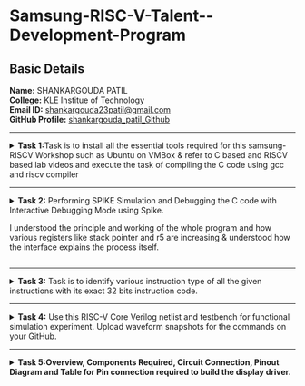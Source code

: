 # Samsung-RISC-V-Talent--Development-Program
##  Basic Details

**Name:** SHANKARGOUDA PATIL  
**College:** KLE Institue of Technology  
**Email ID:** shankargouda23patil@gmail.com  
**GitHub Profile:** [shankargouda_patil_Github](https://github.com/shankargoudap/Samsung-RISC-V-Talent--Development-Program)  

----------------------------------------------------------------------------------------------------------------

<details>
<summary><b>Task 1:</b>Task is to install all the essential tools required for this samsung-RISCV  Workshop such as Ubuntu on VMBox & refer to C based and RISCV based lab videos and execute the task of compiling the C code using gcc and riscv compiler</summary><br>

### Install Ubuntu 20.04 LTS on Oracle Virtual Machine Box

Firstly, I have downloaded the virtual box from the links provided to us and
loaded a linux version with image dock file sent  
![Ubuntu and VMBox Installation](https://github.com/shankargoudap/Samsung-RISC-V-Talent--Development-Program/blob/main/task1/virtual_machine_installed.png)

### C Language based LAB
I have successfully run the virtual machine and compiled the tasks.

Initial task is:-

### write a program to compile the sum of first 5 natural numbers in c:

we have written the code sum of 1st 5 numbers in leafpad as shown below.

```
gcc sum_1ton.c

./a.out
```

this code will be run in terminal to get output as 15 for 1st 5 numbers as shown below :


![image](https://github.com/shankargoudap/Samsung-RISC-V-Talent--Development-Program/blob/main/task1/C%20Code%20compiled%20on%20gcc%20Compiler.png)

### RISCV based LAB

1. Using the cat command, the entire C code will be displayed on the terminal.
   
![image](https://github.com/shankargoudap/Samsung-RISC-V-Talent--Development-Program/blob/main/task1/cat%20Command.png)

2. A program is run to obtain risc-v version of the code previously written in c:

  	 ```
	riscv64-unknown-elf-gcc -O1 -mabi=lp64 -march=rv64i -o sum_1ton.o sum_1ton.c
	```

![image](https://github.com/shankargoudap/Samsung-RISC-V-Talent--Development-Program/blob/main/task1/RISCV_C_CODE_O1.png)


3. As the whole version of above code looks lengthier we have used below code to make it shorter
	
 	```
	riscv64 -unknown-elf-objdump -d sum1ton.o | less
	```
 
& we have obtained the required main part to compare the execution in assembly language as shown below :

	
 
![image](https://github.com/shankargoudap/Samsung-RISC-V-Talent--Development-Program/blob/main/task1/Objdump%20using%20-O1%20format.png)

4. Open the same terminal and run the given command:
 
 	```
	riscv64-unknown-elf-gcc -Ofast -mabi=lp64 -march=rv64i -o sum_1ton.o sum_1ton.c
	``` 


![image](https://github.com/shankargoudap/Samsung-RISC-V-Talent--Development-Program/blob/main/task1/RISCV_CODE_Ofast.png)

5. As the whole version of above code looks lengthier as earlier we have used below code to make it shorter
	
 	```
	riscv64 -unknown-elf-objdump -d sum1ton.o | less
	```
 
& we have obtained the required main part to compare the execution in assembly language as shown below :



![image](https://github.com/shankargoudap/Samsung-RISC-V-Talent--Development-Program/blob/main/task1/Objdump%20using%20-Ofast%20format.png)

### End of 1st task
</details>

------------------------------------------------------------------------------------------------------------------

<details>
<summary><b>Task 2:</b> Performing SPIKE Simulation and Debugging the C code with Interactive Debugging Mode using Spike.
	
I understood the principle and working of the whole program and how various registers like stack pointer and r5 are increasing & understood how the interface explains the process itself.
</summary> 

### What is SPIKE in RISCV?
* Spike is a free, open-source C++ simulator for the RISC-V ISA that models a RISC-V core and cache system. It can be used to run programs and a Linux kernel, and can be a starting point for running software on a RISC-V target.

### Testing the SPIKE Simulator for sum1ton.c
**spike_O1_objdump**

* Here we are compare both of the compiler that must display the same output on the terminal.
* after that we are gona debug the sum1ton.c of **-O1_format** using SPIKE simulator

![image](https://github.com/shankargoudap/Samsung-RISC-V-Talent--Development-Program/blob/main/task2/spike_O1_objdump_for_sum1ton.png)

* In the above picture registor a0 earlier has value 21000 in hex decimal.
* After running the registor a0 became 21180 in hexa decimal.
* * Because there has +384 in decimal,so after calculation it gives the above value 

**Spike_Ofast_objdump**

* Here also goes the same we compare both of the compiler that must display the same output on the terminal.
* after that we are gona debug the sum1ton.c of **-Ofast_format** using SPIKE simulator



![image](https://github.com/shankargoudap/Samsung-RISC-V-Talent--Development-Program/blob/main/task2/spike_Ofast_objdump_for_sum1ton.png)

* In the above picture registor sp earlier has value 3ffffffb50 in hex decimal.
* After running the registor a0 became 3ffffffb40 in hexa decimal.
* Because there has -16 in decimal,so after calculation it gives the above value.

### Multiplication of first n natural numbers (C program):

**Here i have used n value as 7**

![image](https://github.com/shankargoudap/Samsung-RISC-V-Talent--Development-Program/blob/main/task2/c_code_for_mult_on_gcc_Compiler.png)

**riscv_objdump_O1_format**

* we have obtained the required main part to compare the execution in assembly language as shown below :

![image](https://github.com/shankargoudap/Samsung-RISC-V-Talent--Development-Program/blob/main/task2/Objdump_using%20-O1_format_for_mult.png)

**riscv_objdump_Ofast_format**

* we have obtained the required main part to compare the execution in assembly language as shown below :

![image](https://github.com/shankargoudap/Samsung-RISC-V-Talent--Development-Program/blob/main/task2/Objdump_using%20-Ofast_format_for_mult.png)


### Testing the SPIKE Simulator for new c program i.e mult1ton.c
**spike_O1_objdump**

* Here we are compare both of the compiler that must display the same output on the terminal.
* after that we are gona debug the sum1ton.c of **-O1_format** using SPIKE simulator

![image](https://github.com/shankargoudap/Samsung-RISC-V-Talent--Development-Program/blob/main/task2/spike_O1_objdump_for_mult1ton.png)

* In the above picture registor a2 earlier has value 1000 in hex decimal.
* After running the registor a2 became 13b0 in hexa decimal.
* Because there has +944 in decimal,so after calculation it gives the above value. 

**Spike_Ofast_objdump**

* Here also goes the same we compare both of the compiler that must display the same output on the terminal.
* after that we are gona debug the sum1ton.c of **-Ofast_format** using SPIKE simulator



![image](https://github.com/shankargoudap/Samsung-RISC-V-Talent--Development-Program/blob/main/task2/spike_Ofast_objdump_for_mult1ton.png)

* In the above picture registor a0 earlier has value 21000 in hex decimal.
* After running the registor a0 became 21180 in hexa decimal.
* Because there has +384 in decimal,so after calculation it gives the above value.

### Steps to debug spike simulation

* bring the pointer to a starting location using
```
until pc 0 100b0(loaction address uh wish to)
```
* next get the value of the registor by using
```
reg 0 a2(your registor address)
```
* next run the next intrsuction by clicking Enter key.
* after that repeat the above instruction i.e **reg 0** instruction & compare the previous value and next value.


* I have used same for both O1_format & Ofast_formate in sum1ton.c & mult1ton.c files 

### End of 2nd task
</details>

------------------------------------------------------------------------------------------------------------------

<details>
<summary><b>Task 3:</b> Task is to identify various instruction type of all the given instructions with its exact 32 bits instruction code. </summary>

### INSTRUCTIONS FORMAT IN RISC-V  
 
There are 6 instruction formats in RISC-V:  
1. R-format  
2. I-format  
3. S-format  
4. B-format  
5. U-format  
6. J-format

### 1. R-type Instruction  
* In RV32, each instruction is of size 32 bits.
* In R-type instruction, R stands for register
* This instruction type is used to execute various arithmetic and logical operations.
* The entire 32 bits instruction is divided into 6 fields as shown below.
![R-type](https://github.com/shankargoudap/Samsung-RISC-V-Talent--Development-Program/blob/main/task3/R_type_instruction.png)

### 2. I-type Instruction  
* In RV32, each instruction is of size 32 bits.
* In I-type instruction, I stand for immediate which means that operations use Registers and Immediate value
* This instruction type is used in immediate and load operations.
*  The entire 32 bits instruction is divided into 5 fields as shown below.

![I-type](https://github.com/shankargoudap/Samsung-RISC-V-Talent--Development-Program/blob/main/task3/I_type_instruction.png)

**Example: ADDI rd, rs1, imm**


### 3. S-type Instruction  

* In RV32, each instruction is of size 32 bits.
*  In S-type instruction, S stand for store which means it is store type instruction that helps to store the value of register into the memory.
*  Mainly, this instruction type is used for store operations.
*  The entire 32 bits instruction is divided into 6 fields as shown below.  
  
![s-type](https://github.com/shankargoudap/Samsung-RISC-V-Talent--Development-Program/blob/main/task3/S_type_instruction.png)

**Example: SW rs2, imm(rs1)**


### 4. B-type Instruction  
* In RV32, each instruction is of size 32 bits.
* In B-type instruction, B stand for branching which means it is mainly used for branching based on certain conditions.
*  The entire 32 bits instruction is divided into 8 fields as shown below.  
  
![B-type](https://github.com/shankargoudap/Samsung-RISC-V-Talent--Development-Program/blob/main/task3/B_type_instruction.png)

**Example: BEQ rs1, rs2, imm**   
 
  
### 5. U-type Instruction  
* In RV32, each instruction is of size 32 bits.
*  In U-type instruction, U stand for Upper Immediate instructions which means it is simply used to transfer the immediate data into the destination register.
*  The entire 32 bits instruction is divided into 3 fields as shown below.  
  
![u-type](https://github.com/shankargoudap/Samsung-RISC-V-Talent--Development-Program/blob/main/task3/U_type_instruction.png)

**Example: LUI rd, imm**   

  
### 6. J-type Instruction  
* In RV32, each instruction is of size 32 bits.
* In J-type instruction, J stand for jump, which means that this instruction format is used to implement jump type instruction.
*  The entire 32 bits instruction is divided into 6 fields as shown below.  
  
![j-type](https://github.com/shankargoudap/Samsung-RISC-V-Talent--Development-Program/blob/main/task3/J_type_instruction.png)

**Example: JAL rd, imm**

### There are 15 unique instructions from RISCV objdump application as follows:
------------------------
### 1. ADDI sp, sp, -16  

![I_type](https://github.com/user-attachments/assets/a26a328f-86e3-44bd-8197-b1d63b14179a)


> * In this instruction ADD means Addition, I means Immediate,
> * hence this instruction belongs to I-type instruction set.

- **Opcode for ADDI :** `0010011`  
- **rd = sp :** `00010`  
- **rs1 = sp :** `00010`  
- **imm[11:0] = -16 :** `111111110000`  
- **func3 :** `000`
  
**32 bits instruction :** ```111111110000|00010|000|00010|0010011``` 

--------------
### 2. SD ra 8(sp) 

![S_type](https://github.com/user-attachments/assets/eab1ca7b-f6ef-48a0-8ea5-beb055acd129)


> * In this instruction SD means store doubleword instruction,
> *  hence this instruction belongs to S-type instruction set.  
 
- **Immediate :** 000000001000 (split into imm[11:5] = 0000000 and imm[4:0] = 01000)
- **rs1 = sp :** 00010
- **rs2 = ra :** 00001
- **funct3:** 011
- **Opcode for SD :** 0100011

**32-bit instruction:** `0000000|00001|00010|011|01000|0100011`

-------------
### 3. LD ra 8(sp)

![image](https://github.com/user-attachments/assets/1c0d8506-db98-45da-b412-5e2f1180b59e)
> * In this instruction LD means  load doubleword instruction,
> *  hence this instruction belongs to S-type instruction set.

- **Immediate :** 000000001000 (split into imm[11:5] = 0000000 and imm[4:0] = 01000)
- **rs2 = ra :** 00001
- **rs1 = sp :** 00010
- **funct3:** 010 (assuming it's a store operation like `SW`)
- **Opcode for Store :** 0100011

**32-bit instruction:** `0000000|00001|00010|010|01000|0100011`

-------------------
### 4. MV a1 a0 


![image](https://github.com/user-attachments/assets/0b0164b6-a416-48d5-8602-74cea98d939f)

**The MV (Move) instruction is a pseudo-instruction in RISC-V, which is equivalent to:
ADD a1, a0, x0**

> * In this instruction MV means  pseudo-instruction,
> *  hence this instruction belongs to S-type instruction set.

- **Immediate :** 0000000 (split into imm[11:5] = 0000000 and imm[4:0] = 00000)
- **rs1 = a0 :** 01010
- **rs2 = x0 :** 00000
- **funct3:** 000
- **Opcode for ADD :** 0100011

**32-bit instruction:** `0000000|00000|01010|000|00000|0100011`


------------------------------
### 5. BEQZ a5 101f0 <exit+0x2c>

![image](https://github.com/user-attachments/assets/8e3d4a6a-59fa-4afd-be84-5b38e3c0185b)

**The BEQZ pseudo-instruction means "branch if equal to zero" and is equivalent to:
BEQ a5, x0, offset**



> * In this instruction BWQZ means  pseudo-instruction,short for "branch if equal to zero."
> *  hence this instruction belongs to B-type instruction set.

- **Immediate :** `1000000011100` (split into imm[12] = `1`, imm[10:5] = `000000`, imm[4:1] = `01110`, imm[11] = `0`)
- **rs1 = a5 :** `01111`
- **rs2 = x0 :** `00000`
- **funct3:** `000`
- **Opcode for BEQ:** `1100011`

**32-bit instruction:** `1000000|00000|01111|000|01110|1100011`

---------------------
### 6. SRAI s1 a5 0x3

![image](https://github.com/user-attachments/assets/e1236784-f266-45a2-a05e-67706beeb944)

> * In this instruction SRAI means  Shift Right Arithmetic Immediate.
> *  hence this instruction belongs to I-type instruction set.

- **Immediate :** `000000000011` (split into imm[11:0] = `000000000011`)
- **rs1 = a5 :** `01111`
- **rd = s1 :** `01001`
- **funct3:** `101`
- **Opcode for SRAI :** `0010011`

**32-bit instruction:** `000000000011|01111|101|01001|0010011`

--------------------
### 7. LUI a0 0x21 

![LUI_U_type](https://github.com/user-attachments/assets/9dcdd9ba-600f-489a-90cb-2bf6a806bbd8)


> * In this instruction LUI means Load Upper Immediate,
> *  hence this instruction belongs to U-type instruction set.

- **Immediate = 0x21 :** `0000000000000_00100001`
- **rd = a5:** `01010`
- **Opcode:** `0110111`

**32 bits instruction :** ```0000000000000|00100001|01010|0110111``` 

--------------------------
### 8. JAL ra 10408 <printf>

![JAL_J_type](https://github.com/user-attachments/assets/e6aee0d7-2236-4d33-a7ef-9ddfece0cae9)


> * In this instruction JAL means Jump and Link,
> *  hence this instruction belongs to J-type instruction set.

- **Immediate (20 bits)**: `0 1001100000 1 00001010` (split into imm[20] = `0` and imm[10:1] = `1001100000 `imm[11] = `1` and imm[19:12] = `00001010`)
- **rd (ra = x1)**: `00001`
- **Opcode**: `1101111`
		         
**32 bits instruction :** ```0 1001100000 1 00001010|00001|1101111```

------------------
### 9. AUIPC a5 0xffff0

![image](https://github.com/user-attachments/assets/dc1b9458-2bce-4ea9-89c1-610b5170cd78)

> * In this instruction AUIPC means Add Upper Immediate to PC Immediate,
> *  hence this instruction belongs to U-type instruction set.

- **Immediate :** 11111111111100000000 (split into imm[31:12] = 111111111111 and imm[11:0] = 000000000000)
- **rd = a5 :** `01111`
- **Opcode for AUIPC :** `0010111`

**32-bit instruction:** `111111111111|01111|0010111`

-----------------------
### 10. J 101b0 <atexit> 

![image](https://github.com/user-attachments/assets/d837a001-3588-4ea7-9627-851fb5ff4cc3)

> * In this instruction J means Jump and Link,
> *  hence this instruction belongs to J-type instruction set.

- **Immediate :** `0000010000001101010` (split into imm[20] = `0`, imm[10:1] = `0000000000`, imm[11] = `0`, imm[19:12] = `00000100`)
- **rd = x0 :** `00000`
- **Opcode for J-type (JAL):** `1101111`

**32-bit instruction:** `0000000|0000000000|0|00000100|00000|1101111`

------------------
### 11. LW a0 0(sp)

![image](https://github.com/user-attachments/assets/8aa35f2b-bcd2-4619-a3dd-d22d0f706dff)

> * In this instruction, LW means Load Word,
> * hence this instruction belongs to I-type instruction set.

- **Immediate :** `000000000000`
- **rs1 = sp :** `00010`
- **rd = a0 :** `01010`
- **funct3:** `010`
- **Opcode for LW :** `0000011`

**32-bit instruction:** `000000000000|00010|010|01010|0000011`

---------------------
### 12. BENZ a5,10188 <do global dtors aux+0x4c>
    
![image](https://github.com/user-attachments/assets/31d8c899-4b38-4779-95d8-ed01a5ca0023)

**Assume that BENZ behaves similarly to a branch instruction, but with a custom format. We can treat BENZ like a branch if not zero instruction**

> * In this instruction BENZ means a specific operation (hypothetical or custom instruction), 
> * hence this instruction belongs to a custom instruction type.

- **Immediate :** `0000011010010` (split into imm[12] = `0`, imm[10:5] = `000001`, imm[4:1] = `1010`, imm[11] = `0`)
- **rs1 = a5 :** `01111`
- **rs2 = x0 :** `00000`
- **funct3:** `001`
- **Opcode for custom BENZ:** `1100011`

**32-bit instruction:** `0000001|00000|01111|001|1010|1100011`

------------------------------------------------
### 13. LBU a5, 1944(gp) # 231a0 <completed.5468>

![image](https://github.com/user-attachments/assets/8f009b1b-1992-45c9-a6ee-aab390d88532)

> * In this instruction LBU means Load Byte Unsigned,
> * hence this instruction belongs to I-type instruction set

- **Immediate :** `11110001000`
- **rs1 = gp :** `00011`
- **rd = a5 :** `01111`
- **funct3:** `100`
- **Opcode for LBU:** `0000011`

**32-bit instruction:** `11110001000|00011|100|01111|0000011`

--------------------
### 14. LI a0 0

![image](https://github.com/user-attachments/assets/732699d9-8bdf-48e5-bbce-ff775e79ea57)

**The LI pseudo-instruction means "Load Immediate" and is equivalent to an ADDI (Add Immediate) instruction** 

> * In this instruction LI means Load Immediate,
> * hence this instruction belongs to I-type instruction set

- **Immediate :** `000000000000` (12 bits)
- **rs1 = x0 :** 00000`
- **rd = a0 :** 01010`
- **funct3:** 000`
- **Opcode for ADDI:** `0010011`

**32-bit instruction:** `000000000000|00000|000|01010|0010011`

-----------------------------
### 15. SLLI t0, t0,0x1f

![image](https://github.com/user-attachments/assets/caf27b0e-ce37-48a5-b43f-d278bd3c3c11)

> * In this instruction, SLLI means Shift Left Logical Immediate,
> *hence this instruction belongs to the I-type instruction set.

- **Immediate :** `000000011111` (12-bit immediate value for 0x1f)
- **rs1 = t0 :** `00101`
- **rd = to :** `00110`
- **funct3:** `001`
- **Opcode for SLLI :** `0010011`

**32-bit instruction:** `000000011111|00101|001|00110|0010011`

### End of 3rd task
</details>

------------------------------------------------------------------------------------------------------------------


<details>
<summary><b>Task 4:</b> Use this RISC-V Core Verilog netlist and testbench for functional simulation experiment. Upload waveform snapshots for the commands on your GitHub. </summary>

Reference GitHub repo is [![GitHub](https://img.shields.io/badge/-GitHub-181717?style=flat-square&logo=github&logoColor=white)](https://github.com/shankargoudap/Samsung-RISC-V-Talent--Development-Program/rv32i/blob/main/iiitb_rv32i.v)

## Starting with Functional Simulation
* First I installed the iverilog and gtkwave using following commands:
  ```
  sudo apt-get update
  ```
  ```
  sudo apt-get install iverilog gtkwave
  ```
* Cloning the github repository:
  - make a github repository
  - upload the two filies
  - 1. https://github.com/shankargoudap/Samsung-RISC-V-Talent--Development-Program/blob/main/iiitb_rv32i.v
    2. https://github.com/shankargoudap/Samsung-RISC-V-Talent--Development-Program/blob/main/iiitb_rv32i_tb.v
  -  run the below code in cmd 

  ```
   git clone https://github.com/shankargoudap/Samsung-RISC-V-Talent--Development-Program
   ```

* Chanding the working directory to `shankaru` using the following comand:
  ```
   cd shankaru
  ```

* To simulate and run the verilog code , entered the following commands in the terminal:
  ```
  iverilog -o shankaru iiitb_rv32i.v iiitb_rv32i_tb.v
  ```
  ```
  ./shankaru
  ```
* For seeing the output waveform I used the following command:
  ```
  gtkwave iiitb_rv32i.vcd
  ```

* The GTKWave will be opened and following window will be appeared  
  
![image](https://github.com/user-attachments/assets/8ebb8c40-d549-4bd2-9521-92a4200b617c)

### As shown in the figure below, all the instructions in the given verilog file is hard-coded, the designer has hard-coded each instructions based on their own pattern. Hence the 32-bits instruction that we generated in above task will not match with the given instruction.

![image](https://github.com/user-attachments/assets/512edc06-4524-43f7-833f-e3d087869a38)

#### Following are the differences between standard RISCV ISA and the Instruction Set given in the reference repository:  
  
|  **Operation**  |  **Standard RISCV ISA**  |  **Hardcoded ISA**  |  
|  :----:  |  :----:  |  :----:  |  
|  ADD R6, R2, R1  |  32'h00110333  |  32'h02208300  |  
|  SUB R7, R1, R2  |  32'h402083b3  |  32'h02209380  |  
|  AND R8, R1, R3  |  32'h0030f433  |  32'h0230a400  |  
|  OR R9, R2, R5  |  32'h005164b3  |  32'h02513480  |  
|  XOR R10, R1, R4  |  32'h0040c533  |  32'h0240c500  |  
|  SLT R1, R2, R4  |  32'h0045a0b3  |  32'h02415580  |  
|  ADDI R12, R4, 5  |  32'h004120b3  |  32'h00520600  |  
|  BEQ R0, R0, 15  |  32'h00000f63  |  32'h00f00002  |  
|  SW R3, R1, 2  |  32'h0030a123  |  32'h00209181  |  
|  LW R13, R1, 2  |  32'h0020a683  |  32'h00208681  |  
|  SRL R16, R14, R2  |  32'h0030a123  |  32'h00271803  |
|  SLL R15, R1, R2  |  32'h002097b3  |  32'h00208783  |  

### Instruction 1. ADD 

![image](https://github.com/user-attachments/assets/f1b4a40d-b584-4fde-bb48-2132a76a858d)

### Detailed Explanation:
- **Values Stored in Two Different Registers**:
  - The waveform indicates that the values `1` and `2` are stored in registers `r1` and `r2` respectively (`ID_EX_A` and `ID_EX_B`).

- **32-bit Instruction for ADD `R6, R2, R1`**:
  - The instruction `0x02208300` represents the operation `add r6, r1, r2`. This instruction tells the processor to add the values in registers `r1` and `r2` and store the result in register `r6`.

- **Output of ADD Operation**:
  - The ALU performs the addition `1 + 2`, resulting in `3`, which is shown in the `EX_MEM_ALUOUT` signal.

### Instruction 2. SUB

![image](https://github.com/user-attachments/assets/8ae77a86-82ae-4b89-93cc-0e5e060876b7)


### Detailed Explanation:
- **Values Stored in Two Different Registers**:
  - The waveform indicates that the values `1` and `2` are stored in registers `r1` and `r2` respectively (`ID_EX_A` and `ID_EX_B`).

- **32-bit Instruction for SUB `R7, R2, R1`**:
  - The instruction `0x02208380` represents the operation `sub r7, r1, r2`. This instruction tells the processor to add the values in registers `r1` and `r2` and store the result in register `r7`.

- **Output of ADD Operation**:
  - The ALU performs the addition `1 - 2`, resulting in `-1(FFFFFFFF)`, which is shown in the `EX_MEM_ALUOUT` signal.

### Instruction 3. AND

![image](https://github.com/user-attachments/assets/d8438554-d42e-4585-96de-55d731174ad8)


#### Key Points:
1. **Values Stored in Registers**:
   - `ID_EX_A` holds `3`, corresponding to the value in register `R1`.
   - `ID_EX_B` holds `1`, corresponding to the value in register `R3`.

2. **Instruction Fetching**:
   - `EX_MEM_IR` signal shows the value `0x0230A400`, which is the 32-bit instruction for `AND R8, R1, R3`.

3. **ALU Operation**:
   - The output of the ALU operation `EX_MEM_ALUOUT` shows `1`. This is the result of the bitwise AND operation `3 & 1`:
     - `3` in binary is `0011`
     - `1` in binary is `0001`
     - Bitwise AND of `0011 & 0001` results in `0001`, which is `1` in decimal.

4. **Steps in the Processor Pipeline**:
   - **Fetch Stage**: Instruction `AND R8, R1, R3` is fetched.
   - **Decode Stage**: The values of `R1` and `R3` are read into `ID_EX_A` and `ID_EX_B`.
   - **Execute Stage**: The ALU performs the bitwise AND operation, resulting in `1`.
   - **Memory and Write Back Stages**: (Not shown explicitly but understood to follow.)

### Instruction 4. OR 

![image](https://github.com/user-attachments/assets/5282ec13-2fd0-4a2a-9bd0-fa6dd565709a)


**Description:**
- This instruction performs a bitwise OR operation between the values in registers R2 and R5 and stores the result in register R9.

**Details:**
- The values in R2 and R5 are `2` (binary: `0010`) and `5` (binary: `0101`), respectively.
- The bitwise OR operation (`0010 | 0101`) results in `7` (binary: `0111`).


### Instruction 5. XOR

![image](https://github.com/user-attachments/assets/c385fa51-f561-4293-b971-838145925155)


**Description:**
- This instruction performs a bitwise XOR operation between the values in registers R1 and R4 and stores the result in register R10.

**Details:**
- The values in R1 and R4 are `1` (binary: `0001`) and `4` (binary: `0100`), respectively.
- The bitwise XOR operation (`0001 ^ 0100`) results in `5` (binary: `0101`).


### Instruction 6. SLT 

![Screenshot 2025-01-22 224702](https://github.com/user-attachments/assets/683dafb3-af55-409b-949e-89f8655a6296)

1. **Instruction**: `SLT R1, R2, R4`
   - This instruction performs a "Set Less Than" (SLT) operation. It compares the values in registers `R2` and `R4` and sets the destination register `R1` to 1 if the value in `R2` is less than the value in `R4`; otherwise, it sets `R1` to 0.

2. **Waveform Signals**:
   - **EX_MEM_IR[31:0]**: The instruction register for the Execution/Memory (EX/MEM) pipeline stage, holding the 32-bit instruction `0x202415580`.
   - **ID_EX_A[31:0]**: The value of register `R2`.
   - **ID_EX_B[31:0]**: The value of register `R4`.
   - **EX_MEM_ALUOUT[31:0]**: The output of the Arithmetic Logic Unit (ALU) after performing the SLT operation.

3. **Waveform Details**:
   - **Values in Registers**: The values stored in `R2` and `R4` are 2 and 4, respectively.
   - **SLT Operation**: The SLT operation compares these values. Since 2 < 4, the output is 1, indicating `R2` is less than `R4`.

4. **Annotations**:
   - **Values stored in two different registers**: Highlighting the values of `R2` and `R4`.
   - **Output of SLT will be 1**: Explains that if the value in `R2` is less than `R4`, the result will be 1; otherwise, it will be 0.
   - **32 bits instruction for SLT R1, R2, R4**: Shows the binary representation of the SLT instruction.

### Instruction 7. ADDI 

![image](https://github.com/user-attachments/assets/4317b78c-4289-42af-9d2a-e867f904b3f2)

1. **Instruction**: `ADDI R12, R4, 5`
   - This instruction performs an "Add Immediate" (ADDI) operation. It adds the immediate value 5 to the value in register `R4` and stores the result in register `R12`.

2. **Waveform Signals**:
   - **EX_MEM_IR[31:0]**: The instruction register for the Execution/Memory (EX/MEM) pipeline stage, holding the 32-bit instruction `0x00520600`.
   - **ID_EX_A[31:0]**: The value of register `R4`.
   - **ID_EX_IMMEDIATE[31:0]**: The immediate value 5.
   - **EX_MEM_ALUOUT[31:0]**: The output of the ALU after performing the ADDI operation.

3. **Waveform Details**:
   - **Values in Registers and Immediate**: The value stored in `R4` is 4, and the immediate value is 5.
   - **ADDI Operation**: The ADDI operation adds these values. The result is 9, which is stored in `R12`.

4. **Annotations**:
   - **Stored value in Register and an Immediate value**: Highlights the values involved in the ADDI operation.
   - **Output of ADDI will be 9**: Explains that the value in `R4` (4) added to the immediate value (5) results in 9.
   - **32 bits instruction for ADDI R12, R4, 5**: Shows the binary representation of the ADDI instruction.

### Instruction 8. BEQ 

![image](https://github.com/user-attachments/assets/fae591e8-7c12-4cd5-8069-feab798b8710)

**Description:**
- The `BEQ` (Branch if Equal) instruction compares the values in registers `R0` and `R0`.
- If the values are equal, it adds the immediate value `15` to the program counter (PC).

**Waveform Analysis:**
- **Initial State:** The program counter (PC) is initially at `10`.
- **Registers:** Both `R0` registers contain the value `0`.
- **Condition:** Since `R0` is equal to `R0`, the condition is true.
- **PC Update:** The instruction adds `15` to the PC.
  - PC = 10(0A in hexa) + 15 = 25(19 in hexa) .
- **Result:** The updated PC value is `25(19 in hexa)`.


### Instruction 9. BNE 

![image](https://github.com/user-attachments/assets/6aa52a22-cf8b-4d19-9433-6bbc8038afd6)

**Description:**
- The `BEQ` (Branch if not Equal) instruction compares the values in registers `R0` and `R0`.
- If the values are not equal, it adds the immediate value `20` to the program counter (PC).

**Waveform Analysis:**
- **Initial State:** The program counter (PC) is initially at `10`.
- **Registers:** Both `R0` registers contain the value `0`.
- **Condition:** Since `R0` is equal to `R0`, the condition is true.
- **PC Update:** The instruction adds `20` to the PC.
  - PC = 26(1A in hexa) + 20 = 46(2E in hexa) .
- **Result:** The updated PC value is `46(2E in hexa)`.

### Instruction 10. SLL

![image](https://github.com/user-attachments/assets/94fd2459-651d-456e-890d-6103cb0b658b)

### End of 4th task
</details>

------------------------------------------------------------------------------------------------------------------

<details>
   <summary><b>Task 5:Overview, Components Required, Circuit Connection, Pinout Diagram and Table for Pin connection required to build the display driver.</summary>


## Final_project


=
# Project : CH32V003 RISC-V Mini Game Console
## Overview
The Handheld Gaming Console project integrates a RISC-V microcontroller to create a portable gaming system featuring a OLED display and tactile buttons. This console allows users to play classic games like Snake and Pong, with the RISC-V microcontroller managing game logic, user input, and rendering graphics. Additionally, a sound module provides audio feedback to enhance the gaming experience. This project demonstrates the innovative use of RISC-V technology in creating an immersive and interactive gaming solution.
![GameConsole_pic1](https://github.com/shankargoudap/Samsung-RISC-V-Talent--Development-Program/assets/117591903/e3e6c984-1eec-407f-b5c5-ea7b3ac366c7)

## Components Required
1. VSDSquadron Mini
2. Oled Display
3. Push buttons (5)
4. Capacitors (100nF, 10uF)
5. Coin Battery (	CR2032)
6. Resistors (1k, 2k, 3k, 20k, 8k)
7. Buzzer (MLT-5030)
8. Hreader pins
9. BJT (	MMBT3906)
10. Switch


## Circuit Connections
The VSDSquadron Mini RISC-V development boards features a RISC-V SoC with the following capabilities:

- On-board 24MHz RC oscillator
-  3 groups of GPIO ports, totaling 15 I/O ports
- USART, I2C, and SPI
- UART implemented on USART
- 2KB SRAM for volatile data storage, 16KB CodeFlash for program memory
- On-board Programmer.

The circuit connections are as follows:
- **PA2** GPIO Pin is connected to one of the push bottons which controls the turn on/off of a game.
- **PA1** is connected to the buzzer.
- **PC4** is connected to the game controlling push buttons
- **PC2** and **PC1** act as SCL(Serial Clock Line) and SDL(Seriel Data Line), these lines are used for I2C communication with OLED Display
- And there are some VCC and GND connections.
- Power switch connected to VCC and GND accordingly.

  ![GameConsole_wiring](https://github.com/shankargoudap/Samsung-RISC-V-Talent--Development-Program/assets/117591903/1635d8a1-8faa-4052-a98d-c688ece05d02)

  ### Table for Pin connections

![image](https://github.com/shankargoudap/Samsung-RISC-V-Talent--Development-Program/assets/117591903/93ad1ecf-48d7-44a6-ac2c-c30f88f1a42a)

## My Circuit:
![Presentation1](https://github.com/shankargoudap/Samsung-RISC-V-Talent--Development-Program/assets/117591903/abd1aca4-ba3a-471b-b7e2-3f2929d15c42)

## Software
I made one of my most played games of my childhood which is **PACMAN**.

My code:
```
#include "driver.h"
#include "spritebank.h"

// ===================================================================================
// Global Variables
// ===================================================================================
uint8_t LEVELSPEED;
uint8_t GobbingEND;
uint8_t LIVE;
uint8_t INGAME;
uint8_t Gobeactive;
uint8_t TimerGobeactive;
uint8_t add;
uint8_t dotsMem[9];
int8_t dotscount;
uint8_t Frame;
enum {PACMAN=0,FANTOME=1,FRUIT=2};

// ===================================================================================
// Function Prototypes
// ===================================================================================
void ResetVar(void);
void StartGame(PERSONAGE *Sprite);
uint8_t CollisionPac2Caracter(PERSONAGE *Sprite);
void RefreshCaracter(PERSONAGE *Sprite);
uint8_t CheckCollisionWithBack(uint8_t SpriteCheck,uint8_t HorVcheck,PERSONAGE *Sprite);
uint8_t RecupeBacktoCompV(uint8_t SpriteCheck,PERSONAGE *Sprite);
uint8_t Trim(uint8_t Y1orY2,uint8_t TrimValue,uint8_t Decalage);
uint8_t RecupeBacktoCompH(uint8_t SpriteCheck,PERSONAGE *Sprite);
void Tiny_Flip(uint8_t render0_picture1,PERSONAGE *Sprite);
uint8_t FruitWrite(uint8_t x,uint8_t y);
uint8_t LiveWrite(uint8_t x,uint8_t y);
uint8_t DotsWrite(uint8_t x,uint8_t y,PERSONAGE *Sprite);
uint8_t checkDotPresent(uint8_t  DotsNumber);
void DotsDestroy(uint8_t DotsNumber);
uint8_t SplitSpriteDecalageY(uint8_t decalage,uint8_t Input,uint8_t UPorDOWN);
uint8_t SpriteWrite(uint8_t x,uint8_t y,PERSONAGE  *Sprite);
uint8_t return_if_sprite_present(uint8_t x,PERSONAGE  *Sprite,uint8_t SpriteNumber);
uint8_t background(uint8_t x,uint8_t y);

// ===================================================================================
// Main Function
// ===================================================================================
int main(void) {
  // Setup
  JOY_init();

  // Loop
  while(1) {
    uint8_t t;
    PERSONAGE Sprite[5];
  NEWGAME:
    ResetVar();
    LIVE=3;
    goto New;
  NEWLEVEL:
    if(LEVELSPEED > 10) {
      LEVELSPEED=LEVELSPEED - 10;
      if((LEVELSPEED==160)||(LEVELSPEED==120)||(LEVELSPEED==80)||(LEVELSPEED==40)||(LEVELSPEED==10)) {    
        if(LIVE < 3) {
          LIVE++; 
          for(t=0; t<=4; t++) {
            JOY_sound(80,100);
            JOY_DLY_ms(300);
          }
        }
      }
    }
  New:
    GobbingEND = (LEVELSPEED / 2);
    for(t=0; t<9; t++) dotsMem[t]=0xff;
  RESTARTLEVEL:
    Gobeactive = 0;
    uint8_t* ptr = (uint8_t*)Sprite;
    for(t=5*10; t; t--) *ptr++ = 0;
    Sprite[0].type=PACMAN;
    Sprite[0].x=64;
    Sprite[0].y=3;
    Sprite[0].Decalagey=5;
    Sprite[0].DirectionV=2;
    Sprite[0].DirectionH=2;
    Sprite[0].DirectionAnim=0;
    Sprite[1].type=FANTOME;
    Sprite[1].x=76;
    Sprite[1].y=4;
    Sprite[1].guber=0;
    Sprite[2].type=FANTOME;
    Sprite[2].x=75;
    Sprite[2].y=5;
    Sprite[2].guber=0;
    Sprite[3].type=FANTOME;
    Sprite[3].x=77;
    Sprite[3].y=4;
    Sprite[3].guber=0;
    Sprite[4].type=FANTOME;
    Sprite[4].x=76;
    Sprite[4].y=5;
    Sprite[4].guber=0;
    while(1) {
      //joystick
      if(JOY_act_pressed()) StartGame(&Sprite[0]);
      if(INGAME) {
        if(JOY_left_pressed()) Sprite[0].DirectionV = 0;
        else if(JOY_right_pressed()) Sprite[0].DirectionV = 1;
        if(JOY_down_pressed()) Sprite[0].DirectionH =1 ;
        else if(JOY_up_pressed()) Sprite[0].DirectionH = 0;
        //fin joystick
        if(TimerGobeactive > 1) TimerGobeactive--;
        else if (TimerGobeactive == 1) {
          TimerGobeactive = 0;
          Gobeactive = 0;
        }
      }
      if(Frame < 24) Frame++;
      else Frame = 0;
      if(CollisionPac2Caracter(&Sprite[0]) == 0) RefreshCaracter(&Sprite[0]);
      else {
        JOY_sound(100, 200); JOY_sound(75, 200); JOY_sound(50, 200); JOY_sound(25, 200);
        JOY_sound(12, 200); JOY_DLY_ms(400);
        if(LIVE > 0) {
          LIVE--;
          goto RESTARTLEVEL;
        }
        else goto NEWGAME;
      }
      if(Frame % 2 == 0) {
        Tiny_Flip(0, &Sprite[0]);
        if(INGAME == 1) {
          for(uint8_t t=0; t<=139; t=t+2) {
            JOY_sound((Music[t]) - 8, ((Music[t + 1]) - 100)); 
          }
          INGAME = 2;
        }
      }
      else {
        for(t=0; t<63; t++) {
          if(checkDotPresent(t)) break;
          else if(t == 62) {
            for(uint8_t r=0; r<60; r++) {
              JOY_sound(2 + r, 10); JOY_sound(255 - r, 20);
            }
            JOY_DLY_ms(1000);
            goto NEWLEVEL;
          }
        }
      }
      if((Gobeactive) && (Frame % 2 == 0)) JOY_sound((255 - TimerGobeactive), 1);
      JOY_SLOWDOWN();
    }
  }
}

// ===================================================================================
// Functions
// ===================================================================================
void ResetVar(void){
LEVELSPEED=200;
GobbingEND=0;
LIVE=3;
Gobeactive=0;
TimerGobeactive=0;
add=0;
INGAME=0;
for(uint8_t t=0;t<9;t++){
dotsMem[t]=0xff;}
dotscount=0;
Frame=0;}

void StartGame(PERSONAGE *Sprite){
if (INGAME==0) {
Sprite[1].x=76;
Sprite[1].y=3;
Sprite[2].x=75;
Sprite[2].y=4;
Sprite[3].x=77;
Sprite[3].y=3;
Sprite[4].x=76;
Sprite[4].y=4;
INGAME=1;}}

uint8_t CollisionPac2Caracter(PERSONAGE *Sprite){
uint8_t ReturnCollision=0;
#define xmax(I) (Sprite[I].x+6)
#define xmin(I) (Sprite[I].x)
#define ymax(I) ((Sprite[I].y*8)+Sprite[I].Decalagey+6)
#define ymin(I) ((Sprite[I].y*8)+Sprite[I].Decalagey)
if ((INGAME)) {    
for (uint8_t t=1;t<=4;t++){
if ((xmax(0)<xmin(t))||(xmin(0)>xmax(t))||(ymax(0)<ymin(t))||(ymin(0)>ymax(t))) {}else{ 
if (Gobeactive) {if (Sprite[t].guber!=1) {JOY_sound(20,100);JOY_sound(2,100);}Sprite[t].guber=1;ReturnCollision=0;}else{ if (Sprite[t].guber==1) {ReturnCollision=0;}else{ReturnCollision=1;}}
}}}return ReturnCollision;}

void RefreshCaracter(PERSONAGE *Sprite){
uint8_t memx,memy,memdecalagey;
for (uint8_t t=0;t<=4;t++){
memx=Sprite[t].x;
memy=Sprite[t].y;
memdecalagey=Sprite[t].Decalagey;
if ((Sprite[t].y>-1)&&(Sprite[t].y<8)) {
if ((Frame%2==0)||(t==0)||(LEVELSPEED<=160)) {
if (Sprite[t].DirectionV==1) {Sprite[t].x++;}
if (Sprite[t].DirectionV==0) {
if (t==0) {
if ((Sprite[0].y==3)&&(Sprite[0].x==86)){}else{Sprite[t].x--;}
}else{Sprite[t].x--;}
}}}
if (CheckCollisionWithBack(t,1,Sprite)) {
if (t!=0) {Sprite[t].DirectionV=JOY_random()%2;}else{ Sprite[t].DirectionV=2;}
Sprite[t].x=memx;
}
if ((Frame%2==0)||(t==0)||(LEVELSPEED<=160)) {
if (Sprite[t].DirectionH==1) {if (Sprite[t].Decalagey<7) {Sprite[t].Decalagey++;}else{Sprite[t].Decalagey=0;Sprite[t].y++;if (Sprite[t].y==9) {Sprite[t].y=-1;}}}
if (Sprite[t].DirectionH==0) {if (Sprite[t].Decalagey>0) {Sprite[t].Decalagey--;}else{Sprite[t].Decalagey=7;Sprite[t].y--;if (Sprite[t].y==-2) {Sprite[t].y=8;}}}
}
if (CheckCollisionWithBack(t,0,Sprite)) {
if (t!=0) {Sprite[t].DirectionH=JOY_random()%2;}else{Sprite[t].DirectionH=2;}
Sprite[t].y=memy;
Sprite[t].Decalagey=memdecalagey;
}
if (t==0) {
if (Frame%2==0) {
if (Sprite[t].DirectionH==1) {Sprite[t].DirectionAnim=0;}
if (Sprite[t].DirectionH==0) {Sprite[t].DirectionAnim=(2*3);} 
if (Sprite[t].DirectionV==1) {Sprite[t].DirectionAnim=(3*3);}
if (Sprite[t].DirectionV==0) {Sprite[t].DirectionAnim=(1*3);}
}}else{
if ((Frame==0)||(Frame==12)) {
Sprite[t].DirectionAnim=0;
if (Sprite[t].DirectionH==1) {Sprite[t].DirectionAnim=0;}
if (Sprite[t].DirectionH==0) {Sprite[t].DirectionAnim=2;}
}}
if (t==0) {
if (Frame%2==0) {
if (Sprite[0].switchanim==0) {
if (Sprite[0].anim<2) {Sprite[0].anim++;}else{Sprite[0].switchanim=1;} 
}else{
if (Sprite[0].anim>0) {Sprite[0].anim--;}else{Sprite[0].switchanim=0;}  
}}}else{
if ((Sprite[t].guber==1)&&(Sprite[t].x>=74)&&(Sprite[t].x<=76)&&(Sprite[t].y>=2)&&(Sprite[t].y<=4)) {Sprite[t].guber=0;}
if  (Frame%2==0) {
if (Sprite[t].anim<1) {Sprite[t].anim++;}else{Sprite[t].anim=0; } 
}}}}

uint8_t CheckCollisionWithBack(uint8_t SpriteCheck,uint8_t HorVcheck,PERSONAGE *Sprite){
uint8_t BacktoComp;
if (HorVcheck==1) {
BacktoComp=RecupeBacktoCompV(SpriteCheck,Sprite); 
}else{
BacktoComp=RecupeBacktoCompH(SpriteCheck,Sprite);}
if ((BacktoComp)!=0) {return 1;}else{return 0;}}

uint8_t RecupeBacktoCompV(uint8_t SpriteCheck,PERSONAGE *Sprite){
uint8_t Y1=0b00000000;
uint8_t Y2=Y1;
#define SpriteWide 6
#define MAXV (Sprite[SpriteCheck].x+SpriteWide)
#define MINV (Sprite[SpriteCheck].x)
if (Sprite[SpriteCheck].DirectionV==1) {
Y1=(back[((Sprite[SpriteCheck].y)*128)+(MAXV)]);
Y2=(back[((Sprite[SpriteCheck].y+1)*128)+(MAXV)]);
}else if (Sprite[SpriteCheck].DirectionV==0) {
Y1=(back[((Sprite[SpriteCheck].y)*128)+(MINV)]);
Y2=(back[((Sprite[SpriteCheck].y+1)*128)+(MINV)]);
}else{Y1=0;Y2=0;}
//decortique
Y1=Trim(0,Y1,Sprite[SpriteCheck].Decalagey);
Y2=Trim(1,Y2,Sprite[SpriteCheck].Decalagey);
if (((Y1)!=0b00000000)||((Y2)!=0b00000000) ) {return 1;}else{return 0;}
}

uint8_t Trim(uint8_t Y1orY2,uint8_t TrimValue,uint8_t Decalage){
uint8_t Comp;
if (Y1orY2==0) {
Comp=0b01111111<<Decalage;
return (TrimValue&Comp);
}else{
Comp=(0b01111111>>(8-Decalage));
return (TrimValue&Comp);
}}

uint8_t ScanHRecupe(uint8_t UporDown,uint8_t Decalage){
if (UporDown==0){
return 0b01111111<<Decalage;}
else{
return 0b01111111>>(8-Decalage);
}}

uint8_t RecupeBacktoCompH(uint8_t SpriteCheck,PERSONAGE *Sprite){
uint8_t TempPGMByte;
if (Sprite[SpriteCheck].DirectionH==0) {
uint8_t RECUPE=(ScanHRecupe(0,Sprite[SpriteCheck].Decalagey));
for(uint8_t t=0;t<=6;t++){
if ((((Sprite[SpriteCheck].y)*128)+(Sprite[SpriteCheck].x+t)>1023)||(((Sprite[SpriteCheck].y)*128)+(Sprite[SpriteCheck].x+t)<0)) {TempPGMByte=0x00;}else{
 TempPGMByte=((back[((Sprite[SpriteCheck].y)*128)+(Sprite[SpriteCheck].x+t)])); 
}
#define CHECKCOLLISION ((RECUPE)&(TempPGMByte))
if  (CHECKCOLLISION!=0) {return 1;}
}}else if (Sprite[SpriteCheck].DirectionH==1) {
uint8_t tadd=0;
if (Sprite[SpriteCheck].Decalagey>2) { tadd=1;}else{tadd=0;}
uint8_t RECUPE=(ScanHRecupe(tadd,Sprite[SpriteCheck].Decalagey));
for(uint8_t t=0;t<=6;t++){
if (((((Sprite[SpriteCheck].y+tadd)*128)+(Sprite[SpriteCheck].x+t))>1023)||((((Sprite[SpriteCheck].y+tadd)*128)+(Sprite[SpriteCheck].x+t))<0)) {TempPGMByte=0x00;}else{
TempPGMByte=(back[((Sprite[SpriteCheck].y+tadd)*128)+(Sprite[SpriteCheck].x+t)]);
}
#define CHECKCOLLISION2 ((RECUPE)&(TempPGMByte))
if  (CHECKCOLLISION2!=0) {return 1;}
}}return 0;}

void Tiny_Flip(uint8_t render0_picture1,PERSONAGE *Sprite){
uint8_t y,x; 
dotscount=-1;
for (y = 0; y < 8; y++){ 
JOY_OLED_data_start(y);
for (x = 0; x < 128; x++){
if (render0_picture1==0) {
if (INGAME) {JOY_OLED_send(background(x,y)|SpriteWrite(x,y,Sprite)|DotsWrite(x,y,Sprite)|LiveWrite(x,y)|FruitWrite(x,y));}else{
JOY_OLED_send(0xff-(background(x,y)|SpriteWrite(x,y,Sprite)));
}}else if (render0_picture1==1){
JOY_OLED_send((back[x+(y*128)]));}}
JOY_OLED_end();
}}

uint8_t FruitWrite(uint8_t x,uint8_t y){
switch(y){
  case 7:if (x<=7) {return (fruits[x]);}break;
  case 6:if ((LEVELSPEED<=190)&&(x<=7)) {return (fruits[x+8]);}break;
  case 5:if ((LEVELSPEED<=180)&&(x<=7)) {return (fruits[x+16]);}break;
  case 4:if ((LEVELSPEED<=170)&&(x<=7)) {return (fruits[x+24]);}break;
}return 0;}

uint8_t LiveWrite(uint8_t x,uint8_t y){
if (y<LIVE) {if (x<=7) {return (caracters[x+(1*8)]);}else{return 0;}
}return 0x00;}

uint8_t DotsWrite(uint8_t x,uint8_t y,PERSONAGE *Sprite){
uint8_t Menreturn=0;
uint8_t mem1=(dots[x+(128*y)]);
if (mem1!=0b00000000) {
dotscount++;
 switch(dotscount){
  case 0:  
  case 1: 
  case 12: 
  case 13: 
  case 50:
  case 51:
  case 62:
  case 63:Menreturn=1;break;
  default:Menreturn=0;break;
}
if (checkDotPresent(dotscount)==0b00000000) {mem1=0x00;}else{
if ((Sprite[0].type==PACMAN)&&((Sprite[0].x<x)&&(Sprite[0].x>x-6))&&(((Sprite[0].y==y)&&(Sprite[0].Decalagey<6))||((Sprite[0].y==y-1)&&(Sprite[0].Decalagey>5)))) {DotsDestroy(dotscount);if (Menreturn==1) {TimerGobeactive=LEVELSPEED;Gobeactive=1;}else{JOY_sound(10,10);JOY_sound(50,10);}}
}}
if (Menreturn==1) {
if (((Frame>=6)&&(Frame<=12))||((Frame>=18)&&(Frame<=24))) {
return 0x00;
}else{return mem1;}
}else{return mem1;}}

uint8_t checkDotPresent(uint8_t  DotsNumber){
uint8_t REST=DotsNumber;
uint8_t DOTBOOLPOSITION=0;
DECREASE:
if (REST>=8) {REST=REST-8;DOTBOOLPOSITION++;goto DECREASE;}
return ((dotsMem[DOTBOOLPOSITION])&(0b10000000>>REST));
}

void DotsDestroy(uint8_t DotsNumber){
uint8_t REST=DotsNumber;
uint8_t DOTBOOLPOSITION=0;
uint8_t SOUSTRAIRE;
DECREASE:
if (REST>=8) {REST=REST-8;DOTBOOLPOSITION=DOTBOOLPOSITION+1;goto DECREASE;}
switch(REST){
  case (0):SOUSTRAIRE=0b01111111;break;
  case (1):SOUSTRAIRE=0b10111111;break;
  case (2):SOUSTRAIRE=0b11011111;break;
  case (3):SOUSTRAIRE=0b11101111;break;
  case (4):SOUSTRAIRE=0b11110111;break;
  case (5):SOUSTRAIRE=0b11111011;break;
  case (6):SOUSTRAIRE=0b11111101;break;
  case (7):SOUSTRAIRE=0b11111110;break;
}
dotsMem[DOTBOOLPOSITION]=dotsMem[DOTBOOLPOSITION]&SOUSTRAIRE;
}

uint8_t SplitSpriteDecalageY(uint8_t decalage,uint8_t Input,uint8_t UPorDOWN){
if (UPorDOWN) {
return Input<<decalage;
}else{
return Input>>(8-decalage); 
}}

uint8_t SpriteWrite(uint8_t x,uint8_t y,PERSONAGE  *Sprite){
uint8_t var1=0;
uint8_t AddBin=0b00000000;
while(1){ 
if (Sprite[var1].y==y) {
AddBin=AddBin|SplitSpriteDecalageY(Sprite[var1].Decalagey,return_if_sprite_present(x,Sprite,var1),1);
}else if (((Sprite[var1].y+1)==y)&&(Sprite[var1].Decalagey!=0)) {
AddBin=AddBin|SplitSpriteDecalageY(Sprite[var1].Decalagey,return_if_sprite_present(x,Sprite,var1),0);
}
var1++;
if (var1==5) {break;}
}return AddBin;}
  
uint8_t return_if_sprite_present(uint8_t x,PERSONAGE  *Sprite,uint8_t SpriteNumber){
uint8_t ADDgobActive;
uint8_t ADDGober;
if  ((x>=Sprite[SpriteNumber].x)&&(x<(Sprite[SpriteNumber].x+8))) { 
if (SpriteNumber!=0) { 
if (Sprite[SpriteNumber].guber==1) {
ADDgobActive=1*(4*8);
ADDGober=Sprite[SpriteNumber].guber*(4*8);
}else{
if ((((Frame>=6)&&(Frame<=12))||((Frame>=18)&&(Frame<=24)))||(TimerGobeactive>GobbingEND)) {ADDgobActive=Gobeactive*(4*8);}else{ADDgobActive=0;}
ADDGober=0;
}}else{
ADDGober=0;
ADDgobActive=0;
}
if ((INGAME==0)&&(SpriteNumber==0)) {  return 0;}     
return (caracters[((x-Sprite[SpriteNumber].x)+(8*(Sprite[SpriteNumber].type*12)))+(Sprite[SpriteNumber].anim*8)+(Sprite[SpriteNumber].DirectionAnim*8)+(ADDgobActive)+(ADDGober)]);
}return 0;}

uint8_t background(uint8_t x,uint8_t y){
return (BackBlitz[((y)*128)+((x))]);
}
```
## Results:
### My game video link : https://drive.google.com/drive/folders/1rdA10UzQtw6sXhoqMRsa1_2cZdmTaInu

![kkmelon](https://github.com/shankargoudap/Samsung-RISC-V-Talent--Development-Program/assets/117591903/69d460a2-4968-4567-bde5-605b55ef101c)










